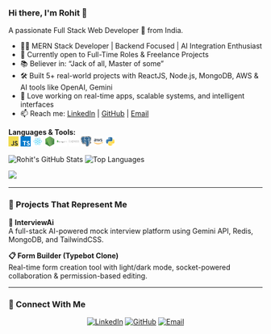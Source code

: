 ### Hi there, I'm Rohit 👋  
A passionate Full Stack Web Developer 🚀 from India.

- 👨‍💻 MERN Stack Developer | Backend Focused | AI Integration Enthusiast  
- 💼 Currently open to Full-Time Roles & Freelance Projects  
- 📚 Believer in: “Jack of all, Master of some”  
- 🛠 Built 5+ real-world projects with ReactJS, Node.js, MongoDB, AWS & AI tools like OpenAI, Gemini  
- 🔌 Love working on real-time apps, scalable systems, and intelligent interfaces  
- 📫 Reach me: [LinkedIn](https://www.linkedin.com/in/rohit-soni-197673208//) | [GitHub](https://github.com/rohiitsoniii) | [Email](mailto:rohitsonii.dev@gmail.com)

**Languages & Tools:**  
<code><img height="20" src="https://raw.githubusercontent.com/github/explore/master/topics/javascript/javascript.png"></code>
<code><img height="20" src="https://raw.githubusercontent.com/github/explore/master/topics/typescript/typescript.png"></code>
<code><img height="20" src="https://raw.githubusercontent.com/github/explore/master/topics/react/react.png"></code>
<code><img height="20" src="https://raw.githubusercontent.com/github/explore/master/topics/nodejs/nodejs.png"></code>
<code><img height="20" src="https://raw.githubusercontent.com/github/explore/master/topics/mongodb/mongodb.png"></code>
<code><img height="20" src="https://raw.githubusercontent.com/github/explore/master/topics/express/express.png"></code>
<code><img height="20" src="https://raw.githubusercontent.com/github/explore/master/topics/postgresql/postgresql.png"></code>
<code><img height="20" src="https://raw.githubusercontent.com/github/explore/master/topics/aws/aws.png"></code>
<code><img height="20" src="https://raw.githubusercontent.com/github/explore/master/topics/python/python.png"></code>

![Rohit's GitHub Stats](https://github-readme-stats.vercel.app/api?username=rohiitsoniii&theme=tokyonight&show_icons=true)
![Top Languages](https://github-readme-stats.vercel.app/api/top-langs/?username=rohiitsoniii&theme=tokyonight&layout=compact)

![](https://komarev.com/ghpvc/?username=rohiitsoniii)

---

### 💬 Projects That Represent Me

**🧠 InterviewAi**  
A full-stack AI-powered mock interview platform using Gemini API, Redis, MongoDB, and TailwindCSS.

**📋 Form Builder (Typebot Clone)**  
Real-time form creation tool with light/dark mode, socket-powered collaboration & permission-based editing.

---

### 🤝 Connect With Me  

<p align="center">
<a href="https://www.linkedin.com/in/rohit-soni-197673208//"><img alt="LinkedIn" src="https://img.shields.io/badge/LinkedIn-Rohit%20Soni-blue?style=flat-square&logo=linkedin"></a>
<a href="https://github.com/rohiitsoniii"><img alt="GitHub" src="https://img.shields.io/badge/GitHub-rohiitsoniii-blue?style=flat-square&logo=github"></a>
<a href="mailto:rohitsonii.dev@gmail.com"><img alt="Email" src="https://img.shields.io/badge/Email-rohitsonii.dev@gmail.com-blue?style=flat-square&logo=gmail"></a>
</p>
